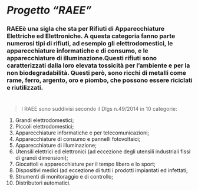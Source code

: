 # ***Progetto “RAEE”***	

### RAEEè una sigla che sta per Rifiuti di Apparecchiature Elettriche ed Elettroniche. A questa categoria fanno parte numerosi tipi di rifiuti, ad esempio gli elettrodomestici, le apparecchiature informatiche e di consumo, e le apparecchiature di illuminazione.Questi rifiuti sono caratterizzati dalla loro elevata tossicità per l’ambiente e per la non biodegradabilità. Questi però, sono ricchi di metalli come rame, ferro, argento, oro e piombo, che possono essere riciclati e riutilizzati.
#
>I RAEE sono suddivisi secondo il Dlgs n.49/2014 in 10 categorie:

1. Grandi elettrodomestici;
2. Piccoli elettrodomestici;
3. Apparecchiature informatiche e per telecomunicazioni;
4. Apparecchiature di consumo e pannelli fotovoltaici;
5. Apparecchiature di illuminazione;
6. Utensili elettrici  ed elettronici (ad eccezione degli utensili industriali fissi di grandi dimensioni);
7. Giocattoli e apparecchiature per il tempo libero e lo sport;
8. Dispositivi medici (ad eccezione di tutti i prodotti impiantati ed infettati;
9. Strumenti di monitoraggio e di controllo;
10. Distributori automatici.
